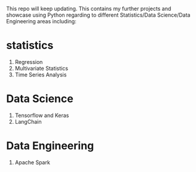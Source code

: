 This repo will keep updating. This contains my further projects and showcase using Python regarding to different Statistics/Data Science/Data Engineering areas including:

<H1>statistics</H1>
<ol>
   <li>Regression</li>
   <li>Multivariate Statistics</li>
   <li>Time Series Analysis</li>
</ol>

<H1>Data Science</H1>
<ol>
   <li>Tensorflow and Keras</li>
   <li>LangChain</li>
</ol>

<H1>Data Engineering</H1>
<ol>
   <li>Apache Spark</li>
</ol>




